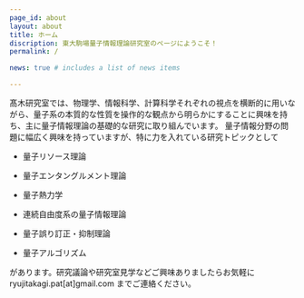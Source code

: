 ```yaml
---
page_id: about
layout: about
title: ホーム
discription: 東大駒場量子情報理論研究室のページにようこそ！
permalink: /

news: true # includes a list of news items

---
```


髙木研究室では、物理学、情報科学、計算科学それぞれの視点を横断的に用いながら、量子系の本質的な性質を操作的な観点から明らかにすることに興味を持ち、主に量子情報理論の基礎的な研究に取り組んでいます。
量子情報分野の問題に幅広く興味を持っていますが、特に力を入れている研究トピックとして

- 量子リソース理論

- 量子エンタングルメント理論

- 量子熱力学

- 連続自由度系の量子情報理論

- 量子誤り訂正・抑制理論

- 量子アルゴリズム

があります。研究議論や研究室見学などご興味ありましたらお気軽に ryujitakagi.pat[at]gmail.com までご連絡ください。